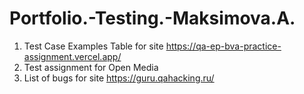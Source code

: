 # Portfolio.-Testing.-Maksimova.A.
1. Test Case Examples Table for site https://qa-ep-bva-practice-assignment.vercel.app/
2. Test assignment for Open Media 
3. List of bugs for site https://guru.qahacking.ru/
